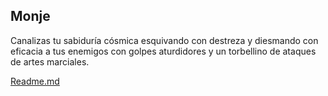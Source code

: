 Monje
-
Canalizas tu sabiduría cósmica esquivando con destreza y diesmando con eficacia a tus enemigos con golpes aturdidores y un torbellino de ataques de artes marciales.

[Readme.md](README.md)
